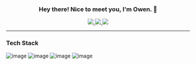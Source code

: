 ### <p align=center> Hey there! Nice to meet you, I'm Owen. 👋 <p>
<p align="center">
  <a href="https://www.linkedin.com/in/owenscooke/" target="_blank">
    <img src="https://img.shields.io/badge/LinkedIn-0077B5?style=for-the-badge&logo=linkedin&logoColor=white"/>
    </a>
    <a href="mailto:name@email.com">
      <img src="https://img.shields.io/badge/Gmail-D14836?style=for-the-badge&logo=gmail&logoColor=white"/>
    </a>
    <a href="https://devpost.com/ocooke?ref_content=user-portfolio&ref_feature=portfolio&ref_medium=global-nav/">
      <img src="https://img.shields.io/badge/Devpost-003E54?style=for-the-badge&logo=Devpost&logoColor=white"/>
    </a>
</p>

---
### Tech Stack
![image](https://img.shields.io/badge/Python-FFD43B?style=for-the-badge&logo=python&logoColor=blue)
![image](https://img.shields.io/badge/C%2B%2B-00599C?style=for-the-badge&logo=c%2B%2B&logoColor=white)
![image](https://img.shields.io/badge/Qt-41CD52?style=for-the-badge&logo=qt&logoColor=white)
![image](https://img.shields.io/badge/JavaScript-323330?style=for-the-badge&logo=javascript&logoColor=F7DF1E)
